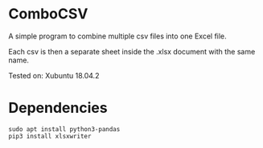 ComboCSV
========

A simple program to combine multiple csv files into one Excel file.

Each csv is then a separate sheet inside the .xlsx document with the same name.


Tested on: Xubuntu 18.04.2

Dependencies
============

```
sudo apt install python3-pandas
pip3 install xlsxwriter
```

